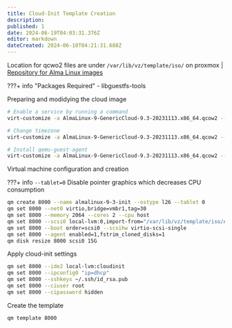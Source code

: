 ```yaml
---
title: Cloud-Init Template Creation
description: 
published: 1
date: 2024-06-19T04:03:31.376Z
editor: markdown
dateCreated: 2024-06-10T04:21:31.688Z
---
```


Location for qcwo2 files are under `/var/lib/vz/template/iso/` on proxmox | [Repository for Alma Linux images](https://repo.almalinux.org/almalinux/9/cloud/x86_64/images/)

???+ info "Packages Required"
    - libguestfs-tools

Preparing and modidying the cloud image

```bash
# Enable a service by running a command
virt-customize -a AlmaLinux-9-GenericCloud-9.3-20231113.x86_64.qcow2 --run-command 'systemctl enable ssh.service'

# Change timezone 
virt-customize -a AlmaLinux-9-GenericCloud-9.3-20231113.x86_64.qcow2 --timezone UTC

# Install qemu-guest-agent
virt-customize -a AlmaLinux-9-GenericCloud-9.3-20231113.x86_64.qcow2 --install qemu-guest-agent 
```

Virtual machine configuration and creation

???+ info
    `--tablet=0` Disable pointer graphics which decreases CPU consumption

```bash
qm create 8000 --name almalinux-9-3-init --ostype l26 --tablet 0
qm set 8000 --net0 virtio,bridge=vmbr1,tag=30
qm set 8000 --memory 2064 --cores 2 --cpu host
qm set 8000 --scsi0 local-lvm:0,import-from="/var/lib/vz/template/iso/AlmaLinux-9-GenericCloud-9.3-20231113.x86\_64.qcow2",discard=on,ssd=1
qm set 8000 --boot order=scsi0 --scsihw virtio-scsi-single
qm set 8000 --agent enabled=1,fstrim_cloned_disks=1
qm disk resize 8000 scsi0 15G
```

Apply cloud-init settings

```bash
qm set 8000 --ide2 local-lvm:cloudinit
qm set 8000 --ipconfig0 "ip=dhcp"
qm set 8000 --sshkeys ~/.ssh/id_rsa.pub
qm set 8000 --ciuser root
qm set 8000 --cipassword hidden
```

Create the template
```bash
qm template 8000
```
